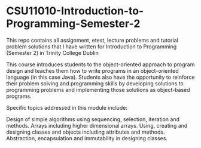 # CSU11010-Introduction-to-Programming-Semester-2
This repo contains all assignment, etest, lecture problems and tutorial problem solutions that I have written for Introduction to Programming (Semester 2) in Trinity College Dublin

This course introduces students to the object-oriented approach to program design and teaches them how to write programs in an object-oriented language (in this case Java). Students also have the opportunity to reinforce their problem solving and programming skills by developing solutions to programming problems and implementing those solutions as object-based programs.

Specific topics addressed in this module include:

Design of simple algorithms using sequencing, selection, iteration and methods.
Arrays including higher dimensional arrays.
Using, creating and designing classes and objects including attributes and methods.
Abstraction, encapsulation and immutability in designing classes.
